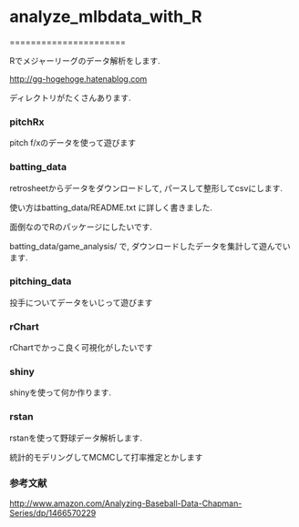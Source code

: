 # analyze_mlbdata_with_R
======================

Rでメジャーリーグのデータ解析をします.

http://gg-hogehoge.hatenablog.com

ディレクトリがたくさんあります. 

### pitchRx

pitch f/xのデータを使って遊びます

### batting_data

retrosheetからデータをダウンロードして, パースして整形してcsvにします. 

使い方はbatting_data/README.txt に詳しく書きました.

面倒なのでRのパッケージにしたいです. 

batting_data/game_analysis/
で, ダウンロードしたデータを集計して遊んでいます. 


### pitching_data 

投手についてデータをいじって遊びます


### rChart 

rChartでかっこ良く可視化がしたいです

### shiny 

shinyを使って何か作ります.


### rstan 

rstanを使って野球データ解析します.

統計的モデリングしてMCMCして打率推定とかします

### 参考文献
http://www.amazon.com/Analyzing-Baseball-Data-Chapman-Series/dp/1466570229


